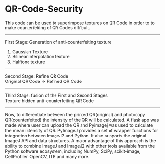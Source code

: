 # QR-Code-Security

This code can be used to superimpose textures on QR Code in order to to make counterfeiting of QR Codes difficult.

---
First Stage: Generation of anti-counterfeiting texture
1. Gaussian Texture
2. Bilinear interpolation texture
3. Halftone texture
---
Second Stage: Refine QR Code  
Original QR Code -> Refined QR Code

---
Third Stage: fusion of the First and Second Stages  
Texture hidden anti-counterfeiting QR Code

---
Now, to differentiate between the printed QR(original) and photocopy QR(counterfeited) the intensity of the QR will be calculated.
A flask app was made where user can upload the QR and Pyimagej was used to calculate the mean intensity of QR.
PyImageJ provides a set of wrapper functions for integration between ImageJ2 and Python. It also supports the original ImageJ API and data structures.
A major advantage of this approach is the ability to combine ImageJ and ImageJ2 with other tools available from the Python software ecosystem, including NumPy, SciPy, scikit-image, CellProfiler, OpenCV, ITK and many more.
